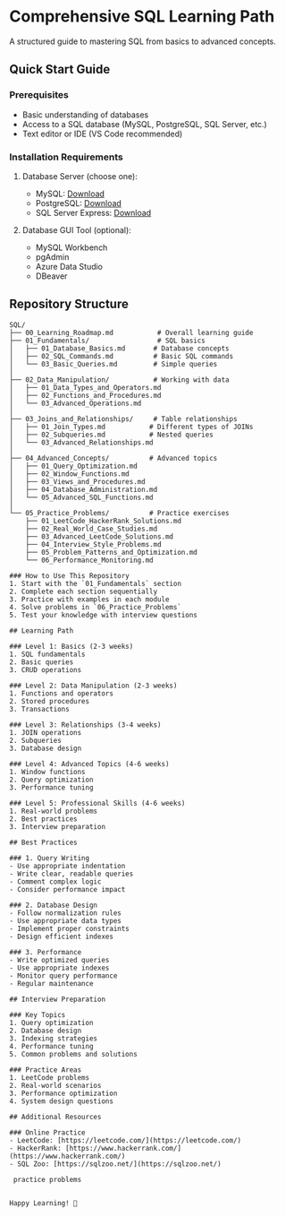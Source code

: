 # Comprehensive SQL Learning Path

A structured guide to mastering SQL from basics to advanced concepts.

## Quick Start Guide

### Prerequisites
- Basic understanding of databases
- Access to a SQL database (MySQL, PostgreSQL, SQL Server, etc.)
- Text editor or IDE (VS Code recommended)

### Installation Requirements
1. Database Server (choose one):
   - MySQL: [Download](https://dev.mysql.com/downloads/)
   - PostgreSQL: [Download](https://www.postgresql.org/download/)
   - SQL Server Express: [Download](https://www.microsoft.com/en-us/sql-server/sql-server-downloads)

2. Database GUI Tool (optional):
   - MySQL Workbench
   - pgAdmin
   - Azure Data Studio
   - DBeaver

## Repository Structure

```
SQL/
├── 00_Learning_Roadmap.md           # Overall learning guide
├── 01_Fundamentals/                 # SQL basics
│   ├── 01_Database_Basics.md       # Database concepts
│   ├── 02_SQL_Commands.md          # Basic SQL commands
│   └── 03_Basic_Queries.md         # Simple queries
│
├── 02_Data_Manipulation/           # Working with data
│   ├── 01_Data_Types_and_Operators.md
│   ├── 02_Functions_and_Procedures.md
│   └── 03_Advanced_Operations.md
│
├── 03_Joins_and_Relationships/     # Table relationships
│   ├── 01_Join_Types.md           # Different types of JOINs
│   ├── 02_Subqueries.md           # Nested queries
│   └── 03_Advanced_Relationships.md
│
├── 04_Advanced_Concepts/          # Advanced topics
│   ├── 01_Query_Optimization.md
│   ├── 02_Window_Functions.md
│   ├── 03_Views_and_Procedures.md
│   ├── 04_Database_Administration.md
│   └── 05_Advanced_SQL_Functions.md
│
└── 05_Practice_Problems/          # Practice exercises
    ├── 01_LeetCode_HackerRank_Solutions.md
    ├── 02_Real_World_Case_Studies.md
    ├── 03_Advanced_LeetCode_Solutions.md
    ├── 04_Interview_Style_Problems.md
    ├── 05_Problem_Patterns_and_Optimization.md
    └── 06_Performance_Monitoring.md

### How to Use This Repository
1. Start with the `01_Fundamentals` section
2. Complete each section sequentially
3. Practice with examples in each module
4. Solve problems in `06_Practice_Problems`
5. Test your knowledge with interview questions

## Learning Path

### Level 1: Basics (2-3 weeks)
1. SQL fundamentals
2. Basic queries
3. CRUD operations

### Level 2: Data Manipulation (2-3 weeks)
1. Functions and operators
2. Stored procedures
3. Transactions

### Level 3: Relationships (3-4 weeks)
1. JOIN operations
2. Subqueries
3. Database design

### Level 4: Advanced Topics (4-6 weeks)
1. Window functions
2. Query optimization
3. Performance tuning

### Level 5: Professional Skills (4-6 weeks)
1. Real-world problems
2. Best practices
3. Interview preparation

## Best Practices

### 1. Query Writing
- Use appropriate indentation
- Write clear, readable queries
- Comment complex logic
- Consider performance impact

### 2. Database Design
- Follow normalization rules
- Use appropriate data types
- Implement proper constraints
- Design efficient indexes

### 3. Performance
- Write optimized queries
- Use appropriate indexes
- Monitor query performance
- Regular maintenance

## Interview Preparation

### Key Topics
1. Query optimization
2. Database design
3. Indexing strategies
4. Performance tuning
5. Common problems and solutions

### Practice Areas
1. LeetCode problems
2. Real-world scenarios
3. Performance optimization
4. System design questions

## Additional Resources

### Online Practice
- LeetCode: [https://leetcode.com/](https://leetcode.com/)
- HackerRank: [https://www.hackerrank.com/](https://www.hackerrank.com/)
- SQL Zoo: [https://sqlzoo.net/](https://sqlzoo.net/)

 practice problems


Happy Learning! 🚀
